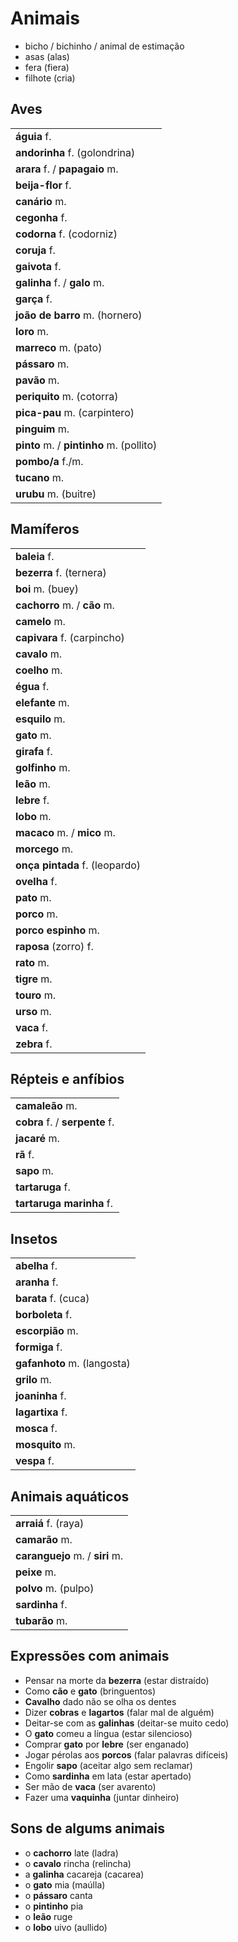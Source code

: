 # Animais

* bicho / bichinho / animal de estimação
* asas (alas)
* fera (fiera)
* filhote (cria)

## Aves

|                                          |
| --                                       |
| **águia** f.                             |
| **andorinha** f. (golondrina)            |
| **arara** f. / **papagaio** m.           |
| **beija-flor** f.                        |
| **canário** m.                           |
| **cegonha** f.                           |
| **codorna** f. (codorniz)                |
| **coruja** f.                            |
| **gaivota** f.                           |
| **galinha** f. / **galo** m.             |
| **garça** f.                             |
| **joão de barro** m. (hornero)           |
| **loro** m.                              |
| **marreco** m. (pato)                    |
| **pássaro** m.                           |
| **pavão** m.                             |
| **periquito** m. (cotorra)               |
| **pica-pau** m. (carpintero)             |
| **pinguim** m.                           |
| **pinto** m. / **pintinho** m. (pollito) |
| **pombo/a** f./m.                        |
| **tucano** m.                            |
| **urubu** m. (buitre)                    |

## Mamíferos

|                                 |
| --                              |
| **baleia** f.                   |
| **bezerra** f. (ternera)        |
| **boi** m. (buey)               |
| **cachorro** m.  / **cão** m.   |
| **camelo** m.                   |
| **capivara** f. (carpincho)     |
| **cavalo** m.                   |
| **coelho** m.                   |
| **égua** f.                     |
| **elefante** m.                 |
| **esquilo** m.                  |
| **gato** m.                     |
| **girafa** f.                   |
| **golfinho** m.                 |
| **leão** m.                     |
| **lebre** f.                    |
| **lobo** m.                     |
| **macaco** m. / **mico** m.     |
| **morcego** m.                  |
| **onça pintada** f. (leopardo)  |
| **ovelha** f.                   |
| **pato** m.                     |
| **porco** m.                    |
| **porco espinho** m.            |
| **raposa** (zorro) f.           |
| **rato** m.                     |
| **tigre** m.                    |
| **touro** m.                    |
| **urso** m.                     |
| **vaca** f.                     |
| **zebra** f.                    |

## Répteis e anfíbios

|                                |
| --                             |
| **camaleão** m.                |
| **cobra** f. / **serpente** f. |
| **jacaré** m.                  |
| **rã** f.                      |
| **sapo** m.                    |
| **tartaruga** f.               |
| **tartaruga marinha** f.       |

## Insetos

|                             |
| --                          |
| **abelha** f.               |
| **aranha** f.               |
| **barata** f. (cuca)        |
| **borboleta** f.            |
| **escorpião** m.            |
| **formiga** f.              |
| **gafanhoto** m. (langosta) |
| **grilo** m.                |
| **joaninha** f.             |
| **lagartixa** f.            |
| **mosca** f.                |
| **mosquito** m.             |
| **vespa** f.                |

## Animais aquáticos

|                                 |
| --                              |
| **arraiá** f. (raya)            |
| **camarão** m.                  |
| **caranguejo** m. / **siri** m. |
| **peixe** m.                    |
| **polvo** m. (pulpo)            |
| **sardinha** f.                 |
| **tubarão** m.                  |

## Expressões com animais

* Pensar na morte da **bezerra** (estar distraído)
* Como **cão** e **gato** (bringuentos)
* **Cavalho** dado não se olha os dentes
* Dizer **cobras** e **lagartos** (falar mal de alguém)
* Deitar-se com as **galinhas** (deitar-se muito cedo)
* O **gato** comeu a língua (estar silencioso)
* Comprar **gato** por **lebre** (ser enganado)
* Jogar pérolas aos **porcos** (falar palavras difíceis)
* Engolir **sapo** (aceitar algo sem reclamar)
* Como **sardinha** em lata (estar apertado)
* Ser mão de **vaca** (ser avarento)
* Fazer uma **vaquinha** (juntar dinheiro)

## Sons de algums animais

* o **cachorro** late (ladra)
* o **cavalo** rincha (relincha)
* a **galinha** cacareja (cacarea)
* o **gato** mia (maúlla)
* o **pássaro** canta
* o **pintinho** pia
* o **leão** ruge
* o **lobo** uivo (aullido)

